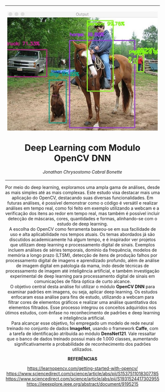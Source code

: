 <table align="center"><tr><td align="center" width="9999"><br>
<img src="img.png" align="center" width="550" alt="Img Module Example">

# Deep Learning com Modulo OpenCV DNN

*Jonathan Chrysostomo Cabral Bonette*
</td></tr></table>

<p align="center">Por meio do deep learning, exploramos uma ampla gama de análises, desde as mais simples até as mais complexas. Este estudo visa destacar mais uma aplicação do OpenCV, destacando suas diversas funcionalidades. Em futuras análises, é possível demonstrar como o código é versátil e realizar análises em tempo real, como foi feito em exemplo utilizando a webcam e a verificação dos itens ao redor em tempo real, mas também é possível incluir detecção de máscaras, cores, quantidades e formas, alinhando-se com o estudo de deep learning.<br>A escolha do OpenCV como ferramenta baseou-se em sua facilidade de uso e alta aplicabilidade nos tempos atuais. Os temas abordados já são discutidos academicamente há algum tempo, e é inspirador ver projetos que utilizam deep learning e processamento digital de sinais. Exemplos incluem análises de séries temporais, domínio da frequência, modelos de memória a longo prazo (LTSM), detecção de itens de produção falhos por processamento digital de imagens e aprendizado profundo, além de análise de imagem digital em patologia da mama, indo desde técnicas de processamento de imagem até inteligência artificial, e também investigação experimental de deep learning para processamento digital de sinais em comunicações de fibra óptica de curto alcance.<br>O objetivo central desta análise foi utilizar o módulo <strong>OpenCV DNN</strong> para examinar padrões em imagens, ou seja, aplicar deep learning. Os estudos enfocaram essa análise para fins de estudo, utilizando a webcam para filtrar cores de elementos gráficos e realizar uma análise quantitativa dos elementos filtrados. Esse processo integrou os conceitos adquiridos nos útimos estudos, com ênfase no reconhecimento de padrões e deep learning e inteligência artificial.<br>Para alcançar esse objetivo, foi empregado um modelo de rede neural treinado no conjunto de dados <strong>ImageNet</strong>, usando o framework <strong>Caffe</strong>, com a tarefa de identificação atribuída ao módulo <strong>DensNet121</strong>. Vale ressaltar que o banco de dados treinado possui mais de 1.000 classes, aumentando significativamente a probabilidade de reconhecimento dos padrões utilizados.</p>

<p align="center"><strong>REFERÊNCIAS</strong></p>
<p align="center">
  <a href="https://learnopencv.com/getting-started-with-opencv/">https://learnopencv.com/getting-started-with-opencv/</a><br>
  <a href="https://www.sciencedirect.com/science/article/abs/pii/S1537511018307785">https://www.sciencedirect.com/science/article/abs/pii/S1537511018307785</a><br>
  <a href="https://www.sciencedirect.com/science/article/abs/pii/S1931524417302955">https://www.sciencedirect.com/science/article/abs/pii/S1931524417302955</a><br>
  <a href="https://ieeexplore.ieee.org/abstract/document/9195215">https://ieeexplore.ieee.org/abstract/document/9195215</a><br>
</p>
